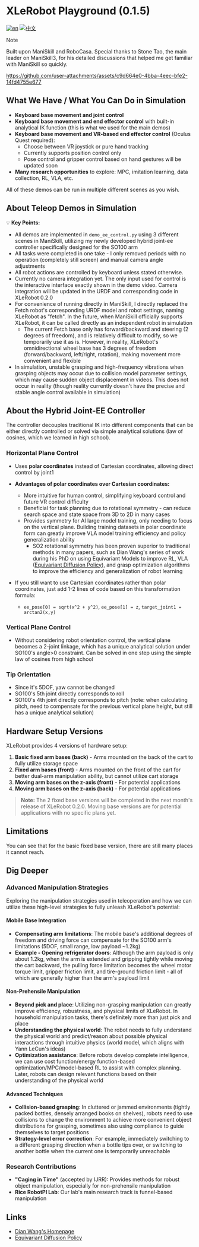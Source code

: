 # XLeRobot Playground (0.1.5)
[![en](https://img.shields.io/badge/lang-en-red.svg)](sim_intro.md)
[![中文](https://img.shields.io/badge/lang-中文-green.svg)](sim_CN.md)
> [!NOTE] 
> Built upon ManiSkill and RoboCasa. Special thanks to Stone Tao, the main leader on ManiSkill3, for his detailed discussions that helped me get familiar with ManiSkill so quickly.


https://github.com/user-attachments/assets/c9d664e0-4bba-4eec-bfe2-14fd4755e677


## What We Have / What You Can Do in Simulation

- **Keyboard base movement and joint control** 
- **Keyboard base movement and end effector control** with built-in analytical IK function (this is what we used for the main demos)
- **Keyboard base movement and VR-based end effector control** (Oculus Quest required):
  - Choose between VR joystick or pure hand tracking
  - Currently supports position control only
  - Pose control and gripper control based on hand gestures will be updated soon
- **Many research opportunities** to explore: MPC, imitation learning, data collection, RL, VLA, etc.

All of these demos can be run in multiple different scenes as you wish.

## About Teleop Demos in Simulation

💡 **Key Points:**

- All demos are implemented in `demo_ee_control.py` using 3 different scenes in ManiSkill, utilizing my newly developed hybrid joint-ee controller specifically designed for the SO100 arm
- All tasks were completed in one take - I only removed periods with no operation (completely still screen) and manual camera angle adjustments
- All robot actions are controlled by keyboard unless stated otherwise.
- Currently no camera integration yet. The only input used for control is the interactive interface exactly shown in the demo video. Camera integration will be updated in the URDF and corresponding code in XLeRobot 0.2.0
- For convenience of running directly in ManiSkill, I directly replaced the Fetch robot's corresponding URDF model and robot settings, naming XLeRobot as "fetch". In the future, when ManiSkill officially supports XLeRobot, it can be called directly as an independent robot in simulation
  - The current Fetch base only has forward/backward and steering (2 degrees of freedom), and is relatively difficult to modify, so we temporarily use it as is. However, in reality, XLeRobot's omnidirectional wheel base has 3 degrees of freedom (forward/backward, left/right, rotation), making movement more convenient and flexible
- In simulation, unstable grasping and high-frequency vibrations when grasping objects may occur due to collision model parameter settings, which may cause sudden object displacement in videos. This does not occur in reality (though reality currently doesn't have the precise and stable angle control available in simulation)

## About the Hybrid Joint-EE Controller

The controller decouples traditional IK into different components that can be either directly controlled or solved via simple analytical solutions (law of cosines, which we learned in high school).

### Horizontal Plane Control
- Uses **polar coordinates** instead of Cartesian coordinates, allowing direct control by joint1
- **Advantages of polar coordinates over Cartesian coordinates:**
  - More intuitive for human control, simplifying keyboard control and future VR control difficulty
  - Beneficial for task planning due to rotational symmetry - can reduce search space and state space from 3D to 2D in many cases
  - Provides symmetry for AI large model training, only needing to focus on the vertical plane. Building training datasets in polar coordinate form can greatly improve VLA model training efficiency and policy generalization ability
    - SO2 rotational symmetry has been proven superior to traditional methods in many papers, such as Dian Wang's series of work during his PhD on using Equivariant Models to improve RL, VLA ([Equivariant Diffusion Policy](https://equidiff.github.io/)), and grasp optimization algorithms to improve the efficiency and generalization of robot learning

- If you still want to use Cartesian coordinates rather than polar coordinates, just add 1-2 lines of code based on this transformation formula:
  - `ee_pose[0] = sqrt(x^2 + y^2)`, `ee_pose[1] = z`, `target_joint1 = arctan2(x,y)`

### Vertical Plane Control
- Without considering robot orientation control, the vertical plane becomes a 2-joint linkage, which has a unique analytical solution under SO100's angle>0 constraint. Can be solved in one step using the simple law of cosines from high school

### Tip Orientation
- Since it's 5DOF, yaw cannot be changed
- SO100's 5th joint directly corresponds to roll
- SO100's 4th joint directly corresponds to pitch (note: when calculating pitch, need to compensate for the previous vertical plane height, but still has a unique analytical solution)

## Hardware Setup Versions

XLeRobot provides 4 versions of hardware setup:

1. **Basic fixed arm bases (back)** - Arms mounted on the back of the cart to fully utilize storage space
2. **Fixed arm bases (front)** - Arms mounted on the front of the cart for better dual-arm manipulation ability, but cannot utilize cart storage
3. **Moving arm bases on the z-axis (front)** - For potential applications
4. **Moving arm bases on the z-axis (back)** - For potential applications

> **Note:** The 2 fixed base versions will be completed in the next month's release of XLeRobot 0.2.0. Moving base versions are for potential applications with no specific plans yet.



## Limitations

You can see that for the basic fixed base version, there are still many places it cannot reach. 

## Dig Deeper

### Advanced Manipulation Strategies

Exploring the manipulation strategies used in teleoperation and how we can utilize these high-level strategies to fully unleash XLeRobot's potential:

#### Mobile Base Integration
- **Compensating arm limitations**: The mobile base's additional degrees of freedom and driving force can compensate for the SO100 arm's limitations (5DOF, small range, low payload ~1.2kg)
- **Example - Opening refrigerator doors**: Although the arm payload is only about 1.2kg, when the arm is extended and gripping tightly while moving the cart backward, the pulling force limitation becomes the wheel motor torque limit, gripper friction limit, and tire-ground friction limit - all of which are generally higher than the arm's payload limit

#### Non-Prehensile Manipulation
- **Beyond pick and place**: Utilizing non-grasping manipulation can greatly improve efficiency, robustness, and physical limits of XLeRobot. In household manipulation tasks, there's definitely more than just pick and place
- **Understanding the physical world**: The robot needs to fully understand the physical world and predict/reason about possible physical interactions through intuitive physics (world model, which aligns with Yann LeCun's ideas)
- **Optimization assistance**: Before robots develop complete intelligence, we can use cost function/energy function-based optimization/MPC/model-based RL to assist with complex planning. Later, robots can design relevant functions based on their understanding of the physical world

#### Advanced Techniques
- **Collision-based grasping**: In cluttered or jammed environments (tightly packed bottles, densely arranged books on shelves), robots need to use collisions to change the environment to achieve more convenient object distributions for grasping, sometimes also using compliance to guide themselves to target positions
- **Strategy-level error correction**: For example, immediately switching to a different grasping direction when a bottle tips over, or switching to another bottle when the current one is temporarily unreachable

### Research Contributions
- **"Caging in Time"** (accepted by IJRR): Provides methods for robust object manipulation, especially for non-prehensile manipulation
- **Rice RobotPI Lab**: Our lab's main research track is funnel-based manipulation

## Links
- [Dian Wang's Homepage](https://www.dianwang.io/)
- [Equivariant Diffusion Policy](https://equidiff.github.io/)
